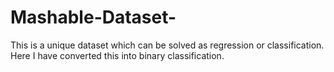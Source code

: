 # Mashable-Dataset-
This is a unique dataset which can be solved as regression or classification. Here I have converted this into binary classification.
